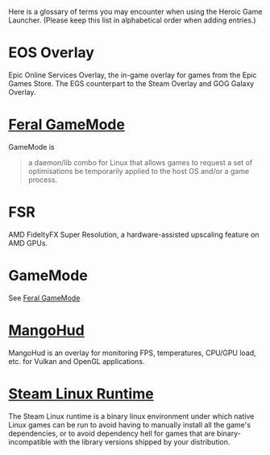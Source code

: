 Here is a glossary of terms you may encounter when using the Heroic Game Launcher.  (Please keep this list in alphabetical order when adding entries.)

# EOS Overlay
Epic Online Services Overlay, the in-game overlay for games from the Epic Games Store.  The EGS counterpart to the Steam Overlay and GOG Galaxy Overlay.

# [Feral GameMode](https://github.com/FeralInteractive/gamemode)
GameMode is
> a daemon/lib combo for Linux that allows games to request a set of optimisations be temporarily applied to the host OS and/or a game process.

# FSR
AMD FideltyFX Super Resolution, a hardware-assisted upscaling feature on AMD GPUs.

# GameMode
See [Feral GameMode](#feral-gamemode)

# [MangoHud](https://github.com/flightlessmango/MangoHud)
MangoHud is an overlay for monitoring FPS, temperatures, CPU/GPU load, etc. for Vulkan and OpenGL applications.

# [Steam Linux Runtime](https://github.com/ValveSoftware/steam-runtime)
The Steam Linux runtime is a binary linux environment under which native Linux games can be run to avoid having to manually install all the game's dependencies, or to avoid dependency hell for games that are binary-incompatible with the library versions shipped by your distribution.
